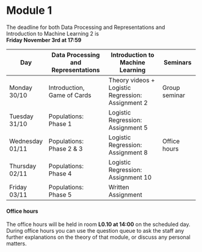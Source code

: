 
# Module 1

The deadline for both Data Processing and Representations and Introduction to Machine Learning 2 is<br>**Friday November 3rd at 17:59**

| Day                | Data Processing<br>and Representations | Introduction to<br>Machine Learning | Seminars          |
| ------------------ | ---------------------------- | ----------------------------------- | --------------------------- |
| Monday<br>30/10    | Introduction, Game of Cards  | Theory videos +<br>Logistic Regression: Assignment 2 | Group seminar|
| Tuesday<br>31/10   | Populations: Phase 1         | Logistic Regression: Assignment 5   |                             |
| Wednesday<br>01/11 | Populations: Phase 2 & 3     | Logistic Regression: Assignment 8   | Office hours                |
| Thursday<br>02/11  | Populations: Phase 4         | Logistic Regression: Assignment 10  |                             |
| Friday<br>03/11    | Populations: Phase 5         | Written Assignment                  |                             |



#### Office hours

The office hours will be held in room **L0.10 at 14:00** on the scheduled day. During office hours you can use the question queue to ask the staff any further explanations on the theory of that module, or discuss any personal matters.

